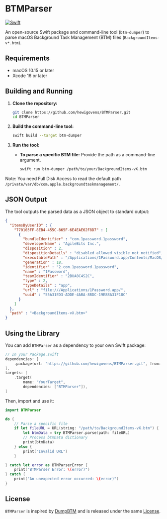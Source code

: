 # BTMParser
[![Swift](https://github.com/hewigovens/BTMParser/actions/workflows/swift.yml/badge.svg)](https://github.com/hewigovens/BTMParser/actions/workflows/swift.yml)

An open-source Swift package and command-line tool (`btm-dumper`) to parse macOS Background Task Management (BTM) files (`BackgroundItems-v*.btm`).

## Requirements

- macOS 10.15 or later
- Xcode 16 or later

## Building and Running

1.  **Clone the repository:**
    ```bash
    git clone https://github.com/hewigovens/BTMParser.git
    cd BTMParser
    ```

2.  **Build the command-line tool:**
    ```bash
    swift build --target btm-dumper
    ```

3.  **Run the tool:**
    -   **To parse a specific BTM file:**
        Provide the path as a command-line argument.
        ```bash
        swift run btm-dumper /path/to/your/BackgroundItems-vX.btm
        ```

Note: You need Full Disk Access to read the default path `/private/var/db/com.apple.backgroundtaskmanagement/`.

## JSON Output

The tool outputs the parsed data as a JSON object to standard output:

```json
{
  "itemsByUserID" : {
    "770103FF-8EB4-455C-865F-6E4EAE62F8D7" : [
      {
        "bundleIdentifier" : "com.1password.1password",
        "developerName" : "AgileBits Inc.",
        "disposition" : 2,
        "dispositionDetails" : "disabled allowed visible not notified",
        "executablePath" : "/Applications/1Password.app/Contents/MacOS/1Password",
        "generation" : 18,
        "identifier" : "2.com.1password.1password",
        "name" : "1Password",
        "teamIdentifier" : "2BUA8C4S2C",
        "type" : 2,
        "typeDetails" : "app",
        "url" : "file:///Applications/1Password.app/",
        "uuid" : "55A31ED3-ADDE-4ABA-8BDC-19E88A31F18C"
      }
    ]
  },
  "path" : "<BackgroundItems-vX.btm>"
}
```

## Using the Library

You can add `BTMParser` as a dependency to your own Swift package:

```swift
// In your Package.swift
dependencies: [
    .package(url: "https://github.com/hewigovens/BTMParser.git", from: "1.0.0")
],
targets: [
    .target(
        name: "YourTarget",
        dependencies: ["BTMParser"]),
]

```

Then, import and use it:

```swift
import BTMParser

do {
    // Parse a specific file
    if let fileURL = URL(string: "/path/to/BackgroundItems-vX.btm") {
        let btmData = try BTMParser.parse(path: fileURL)
        // Process btmData dictionary
        print(btmData)
    } else {
        print("Invalid URL")
    }

} catch let error as BTMParserError {
    print("BTMParser Error: \(error)")
} catch {
    print("An unexpected error occurred: \(error)")
}
```

## License

`BTMParser` is inspired by [DumpBTM](https://github.com/objective-see/DumpBTM) and is released under the same [License](./LICENSE).


